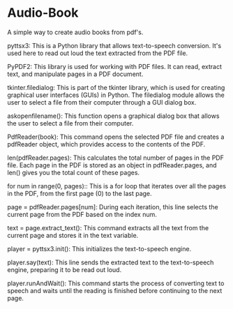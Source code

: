 # Audio-Book
A simple way to create audio books from pdf's.


pyttsx3: This is a Python library that allows text-to-speech conversion. It's used here to read out loud the text extracted from the PDF file.

PyPDF2: This library is used for working with PDF files. It can read, extract text, and manipulate pages in a PDF document.

tkinter.filedialog: This is part of the tkinter library, which is used for creating graphical user interfaces (GUIs) in Python. The filedialog module allows the user to select a file from their computer through a GUI dialog box.

askopenfilename(): This function opens a graphical dialog box that allows the user to select a file from their computer.

PdfReader(book): This command opens the selected PDF file and creates a pdfReader object, which provides access to the contents of the PDF.

len(pdfReader.pages): This calculates the total number of pages in the PDF file. Each page in the PDF is stored as an object in pdfReader.pages, and len() gives you the total count of these pages.

for num in range(0, pages):: This is a for loop that iterates over all the pages in the PDF, from the first page (0) to the last page.

page = pdfReader.pages[num]: During each iteration, this line selects the current page from the PDF based on the index num.

text = page.extract_text(): This command extracts all the text from the current page and stores it in the text variable.

player = pyttsx3.init(): This initializes the text-to-speech engine.

player.say(text): This line sends the extracted text to the text-to-speech engine, preparing it to be read out loud.

player.runAndWait(): This command starts the process of converting text to speech and waits until the reading is finished before continuing to the next page.
